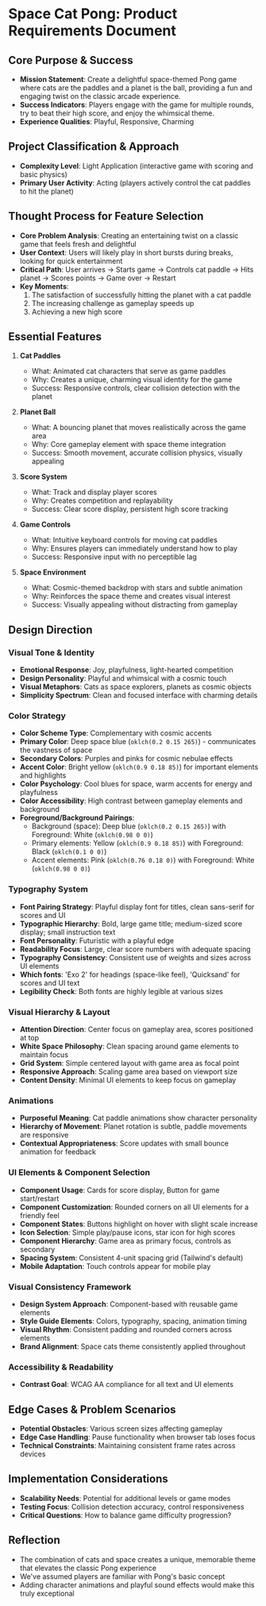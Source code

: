 # Space Cat Pong: Product Requirements Document

## Core Purpose & Success
- **Mission Statement**: Create a delightful space-themed Pong game where cats are the paddles and a planet is the ball, providing a fun and engaging twist on the classic arcade experience.
- **Success Indicators**: Players engage with the game for multiple rounds, try to beat their high score, and enjoy the whimsical theme.
- **Experience Qualities**: Playful, Responsive, Charming

## Project Classification & Approach
- **Complexity Level**: Light Application (interactive game with scoring and basic physics)
- **Primary User Activity**: Acting (players actively control the cat paddles to hit the planet)

## Thought Process for Feature Selection
- **Core Problem Analysis**: Creating an entertaining twist on a classic game that feels fresh and delightful
- **User Context**: Users will likely play in short bursts during breaks, looking for quick entertainment
- **Critical Path**: User arrives → Starts game → Controls cat paddle → Hits planet → Scores points → Game over → Restart
- **Key Moments**: 
  1. The satisfaction of successfully hitting the planet with a cat paddle
  2. The increasing challenge as gameplay speeds up
  3. Achieving a new high score

## Essential Features
1. **Cat Paddles**
   - What: Animated cat characters that serve as game paddles
   - Why: Creates a unique, charming visual identity for the game
   - Success: Responsive controls, clear collision detection with the planet

2. **Planet Ball**
   - What: A bouncing planet that moves realistically across the game area
   - Why: Core gameplay element with space theme integration
   - Success: Smooth movement, accurate collision physics, visually appealing

3. **Score System**
   - What: Track and display player scores
   - Why: Creates competition and replayability
   - Success: Clear score display, persistent high score tracking

4. **Game Controls**
   - What: Intuitive keyboard controls for moving cat paddles
   - Why: Ensures players can immediately understand how to play
   - Success: Responsive input with no perceptible lag

5. **Space Environment**
   - What: Cosmic-themed backdrop with stars and subtle animation
   - Why: Reinforces the space theme and creates visual interest
   - Success: Visually appealing without distracting from gameplay

## Design Direction

### Visual Tone & Identity
- **Emotional Response**: Joy, playfulness, light-hearted competition
- **Design Personality**: Playful and whimsical with a cosmic touch
- **Visual Metaphors**: Cats as space explorers, planets as cosmic objects
- **Simplicity Spectrum**: Clean and focused interface with charming details

### Color Strategy
- **Color Scheme Type**: Complementary with cosmic accents
- **Primary Color**: Deep space blue (`oklch(0.2 0.15 265)`) - communicates the vastness of space
- **Secondary Colors**: Purples and pinks for cosmic nebulae effects
- **Accent Color**: Bright yellow (`oklch(0.9 0.18 85)`) for important elements and highlights
- **Color Psychology**: Cool blues for space, warm accents for energy and playfulness
- **Color Accessibility**: High contrast between gameplay elements and background
- **Foreground/Background Pairings**:
  - Background (space): Deep blue (`oklch(0.2 0.15 265)`) with Foreground: White (`oklch(0.98 0 0)`)
  - Primary elements: Yellow (`oklch(0.9 0.18 85)`) with Foreground: Black (`oklch(0.1 0 0)`)
  - Accent elements: Pink (`oklch(0.76 0.18 0)`) with Foreground: White (`oklch(0.98 0 0)`)

### Typography System
- **Font Pairing Strategy**: Playful display font for titles, clean sans-serif for scores and UI
- **Typographic Hierarchy**: Bold, large game title; medium-sized score display; small instruction text
- **Font Personality**: Futuristic with a playful edge
- **Readability Focus**: Large, clear score numbers with adequate spacing
- **Typography Consistency**: Consistent use of weights and sizes across UI elements
- **Which fonts**: 'Exo 2' for headings (space-like feel), 'Quicksand' for scores and UI text
- **Legibility Check**: Both fonts are highly legible at various sizes

### Visual Hierarchy & Layout
- **Attention Direction**: Center focus on gameplay area, scores positioned at top
- **White Space Philosophy**: Clean spacing around game elements to maintain focus
- **Grid System**: Simple centered layout with game area as focal point
- **Responsive Approach**: Scaling game area based on viewport size
- **Content Density**: Minimal UI elements to keep focus on gameplay

### Animations
- **Purposeful Meaning**: Cat paddle animations show character personality
- **Hierarchy of Movement**: Planet rotation is subtle, paddle movements are responsive
- **Contextual Appropriateness**: Score updates with small bounce animation for feedback

### UI Elements & Component Selection
- **Component Usage**: Cards for score display, Button for game start/restart
- **Component Customization**: Rounded corners on all UI elements for a friendly feel
- **Component States**: Buttons highlight on hover with slight scale increase
- **Icon Selection**: Simple play/pause icons, star icon for high scores
- **Component Hierarchy**: Game area as primary focus, controls as secondary
- **Spacing System**: Consistent 4-unit spacing grid (Tailwind's default)
- **Mobile Adaptation**: Touch controls appear for mobile play

### Visual Consistency Framework
- **Design System Approach**: Component-based with reusable game elements
- **Style Guide Elements**: Colors, typography, spacing, animation timing
- **Visual Rhythm**: Consistent padding and rounded corners across elements
- **Brand Alignment**: Space cats theme consistently applied throughout

### Accessibility & Readability
- **Contrast Goal**: WCAG AA compliance for all text and UI elements

## Edge Cases & Problem Scenarios
- **Potential Obstacles**: Various screen sizes affecting gameplay
- **Edge Case Handling**: Pause functionality when browser tab loses focus
- **Technical Constraints**: Maintaining consistent frame rates across devices

## Implementation Considerations
- **Scalability Needs**: Potential for additional levels or game modes
- **Testing Focus**: Collision detection accuracy, control responsiveness
- **Critical Questions**: How to balance game difficulty progression?

## Reflection
- The combination of cats and space creates a unique, memorable theme that elevates the classic Pong experience
- We've assumed players are familiar with Pong's basic concept
- Adding character animations and playful sound effects would make this truly exceptional